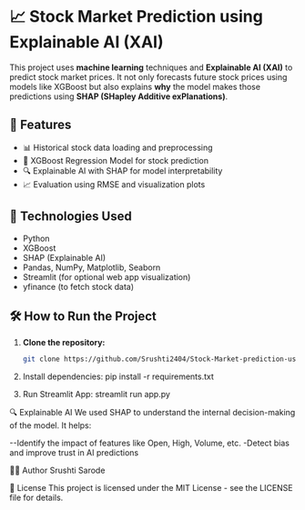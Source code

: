 # 📈 Stock Market Prediction using Explainable AI (XAI)

This project uses **machine learning** techniques and **Explainable AI (XAI)** to predict stock market prices. It not only forecasts future stock prices using models like XGBoost but also explains **why** the model makes those predictions using **SHAP (SHapley Additive exPlanations)**.

## 🚀 Features

- 📊 Historical stock data loading and preprocessing
- 🤖 XGBoost Regression Model for stock prediction
- 🔍 Explainable AI with SHAP for model interpretability
- 📈 Evaluation using RMSE and visualization plots

## 🧪 Technologies Used

- Python
- XGBoost
- SHAP (Explainable AI)
- Pandas, NumPy, Matplotlib, Seaborn
- Streamlit (for optional web app visualization)
- yfinance (to fetch stock data)


## 🛠️ How to Run the Project

1. **Clone the repository:**
   ```bash
   git clone https://github.com/Srushti2404/Stock-Market-prediction-using-Explainable-AI.git

2. Install dependencies:
pip install -r requirements.txt

3. Run Streamlit App:
streamlit run app.py


🔍 Explainable AI
We used SHAP to understand the internal decision-making of the model. It helps:

--Identify the impact of features like Open, High, Volume, etc.
-Detect bias and improve trust in AI predictions


🧑‍💻 Author
Srushti Sarode

📜 License
This project is licensed under the MIT License - see the LICENSE file for details.



